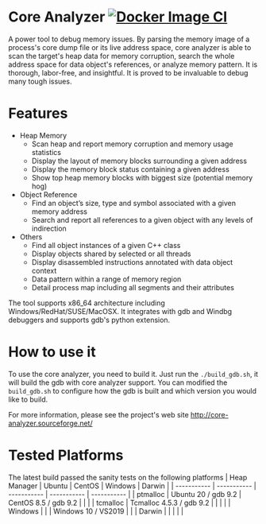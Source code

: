 # Core Analyzer [![Docker Image CI](https://github.com/yanqi27/core_analyzer/actions/workflows/docker-image.yml/badge.svg?event=pull_request)](https://github.com/yanqi27/core_analyzer/actions/workflows/docker-image.yml)
A power tool to debug memory issues. By parsing the memory image of a process's core dump file or its live address space, core analyzer is able to scan the target's heap data for memory corruption, search the whole address space for data object's references, or analyze memory pattern. It is thorough, labor-free, and insightful. It is proved to be invaluable to debug many tough issues.

# Features
* Heap Memory
    - Scan heap and report memory corruption and memory usage statistics
    - Display the layout of memory blocks surrounding a given address
    - Display the memory block status containing a given address
    - Show top heap memory blocks with biggest size (potential memory hog)
* Object Reference
    - Find an object’s size, type and symbol associated with a given memory address
    - Search and report all references to a given object with any levels of indirection
* Others
    - Find all object instances of a given C++ class
    - Display objects shared by selected or all threads
    - Display disassembled instructions annotated with data object  context
    - Data pattern within a range of memory region
    - Detail process map including all segments and their attributes

The tool supports x86_64 architecture including Windows/RedHat/SUSE/MacOSX. It integrates with gdb and Windbg debuggers and supports gdb's python extension.

# How to use it
To use the core analyzer, you need to build it. Just run the `./build_gdb.sh`, it will build the gdb with core analyzer support. You can modified the `build_gdb.sh` to configure how the gdb is built and which version you would like to build.


For more information, please see the project's web site http://core-analyzer.sourceforge.net/

# Tested Platforms
The latest build passed the sanity tests on the following platforms
| Heap Manager | Ubuntu | CentOS | Windows | Darwin |
| ----------- | ----------- | ----------- | ----------- | ----------- |
| ptmalloc | Ubuntu 20 / gdb 9.2 | CentOS 8.5 / gdb 9.2 | | |
| tcmalloc | Tcmalloc 4.5.3 / gdb 9.2 | | | |
| Windows  | | | Windows 10 / VS2019 | |
| Darwin   | | | | |
